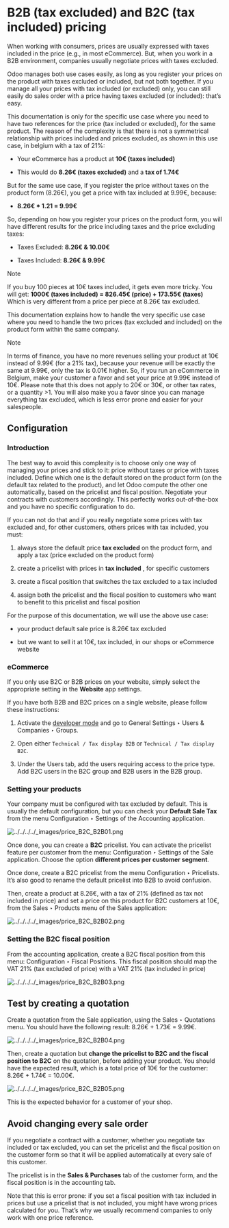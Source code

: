 # B2B (tax excluded) and B2C (tax included) pricing

When working with consumers, prices are usually expressed with taxes included
in the price (e.g., in most eCommerce). But, when you work in a B2B
environment, companies usually negotiate prices with taxes excluded.

Odoo manages both use cases easily, as long as you register your prices on the
product with taxes excluded or included, but not both together. If you manage
all your prices with tax included (or excluded) only, you can still easily do
sales order with a price having taxes excluded (or included): that’s easy.

This documentation is only for the specific use case where you need to have
two references for the price (tax included or excluded), for the same product.
The reason of the complexity is that there is not a symmetrical relationship
with prices included and prices excluded, as shown in this use case, in
belgium with a tax of 21%:

  * Your eCommerce has a product at **10€ (taxes included)**

  * This would do **8.26€ (taxes excluded)** and a **tax of 1.74€**

But for the same use case, if you register the price without taxes on the
product form (8.26€), you get a price with tax included at 9.99€, because:

  * **8.26€ * 1.21 = 9.99€**

So, depending on how you register your prices on the product form, you will
have different results for the price including taxes and the price excluding
taxes:

  * Taxes Excluded: **8.26€ & 10.00€**

  * Taxes Included: **8.26€ & 9.99€**

Note

If you buy 100 pieces at 10€ taxes included, it gets even more tricky. You
will get: **1000€ (taxes included) = 826.45€ (price) + 173.55€ (taxes)** Which
is very different from a price per piece at 8.26€ tax excluded.

This documentation explains how to handle the very specific use case where you
need to handle the two prices (tax excluded and included) on the product form
within the same company.

Note

In terms of finance, you have no more revenues selling your product at 10€
instead of 9.99€ (for a 21% tax), because your revenue will be exactly the
same at 9.99€, only the tax is 0.01€ higher. So, if you run an eCommerce in
Belgium, make your customer a favor and set your price at 9.99€ instead of
10€. Please note that this does not apply to 20€ or 30€, or other tax rates,
or a quantity >1\. You will also make you a favor since you can manage
everything tax excluded, which is less error prone and easier for your
salespeople.

## Configuration

### Introduction

The best way to avoid this complexity is to choose only one way of managing
your prices and stick to it: price without taxes or price with taxes included.
Define which one is the default stored on the product form (on the default tax
related to the product), and let Odoo compute the other one automatically,
based on the pricelist and fiscal position. Negotiate your contracts with
customers accordingly. This perfectly works out-of-the-box and you have no
specific configuration to do.

If you can not do that and if you really negotiate some prices with tax
excluded and, for other customers, others prices with tax included, you must:

  1. always store the default price **tax excluded** on the product form, and apply a tax (price excluded on the product form)

  2. create a pricelist with prices in **tax included** , for specific customers

  3. create a fiscal position that switches the tax excluded to a tax included

  4. assign both the pricelist and the fiscal position to customers who want to benefit to this pricelist and fiscal position

For the purpose of this documentation, we will use the above use case:

  * your product default sale price is 8.26€ tax excluded

  * but we want to sell it at 10€, tax included, in our shops or eCommerce website

### eCommerce

If you only use B2C or B2B prices on your website, simply select the
appropriate setting in the **Website** app settings.

If you have both B2B and B2C prices on a single website, please follow these
instructions:

  1. Activate the [developer mode](../../../general/developer_mode.html#developer-mode) and go to General Settings ‣ Users & Companies ‣ Groups.

  2. Open either `Technical / Tax display B2B` or `Technical / Tax display B2C`.

  3. Under the Users tab, add the users requiring access to the price type. Add B2C users in the B2C group and B2B users in the B2B group.

### Setting your products

Your company must be configured with tax excluded by default. This is usually
the default configuration, but you can check your **Default Sale Tax** from
the menu Configuration ‣ Settings of the Accounting application.

![../../../../_images/price_B2C_B2B01.png](../../../../_images/price_B2C_B2B01.png)

Once done, you can create a **B2C** pricelist. You can activate the pricelist
feature per customer from the menu: Configuration ‣ Settings of the Sale
application. Choose the option **different prices per customer segment**.

Once done, create a B2C pricelist from the menu Configuration ‣ Pricelists.
It’s also good to rename the default pricelist into B2B to avoid confusion.

Then, create a product at 8.26€, with a tax of 21% (defined as tax not
included in price) and set a price on this product for B2C customers at 10€,
from the Sales ‣ Products menu of the Sales application:

![../../../../_images/price_B2C_B2B02.png](../../../../_images/price_B2C_B2B02.png)

### Setting the B2C fiscal position

From the accounting application, create a B2C fiscal position from this menu:
Configuration ‣ Fiscal Positions. This fiscal position should map the VAT 21%
(tax excluded of price) with a VAT 21% (tax included in price)

![../../../../_images/price_B2C_B2B03.png](../../../../_images/price_B2C_B2B03.png)

## Test by creating a quotation

Create a quotation from the Sale application, using the Sales ‣ Quotations
menu. You should have the following result: 8.26€ + 1.73€ = 9.99€.

![../../../../_images/price_B2C_B2B04.png](../../../../_images/price_B2C_B2B04.png)

Then, create a quotation but **change the pricelist to B2C and the fiscal
position to B2C** on the quotation, before adding your product. You should
have the expected result, which is a total price of 10€ for the customer:
8.26€ + 1.74€ = 10.00€.

![../../../../_images/price_B2C_B2B05.png](../../../../_images/price_B2C_B2B05.png)

This is the expected behavior for a customer of your shop.

## Avoid changing every sale order

If you negotiate a contract with a customer, whether you negotiate tax
included or tax excluded, you can set the pricelist and the fiscal position on
the customer form so that it will be applied automatically at every sale of
this customer.

The pricelist is in the **Sales & Purchases** tab of the customer form, and
the fiscal position is in the accounting tab.

Note that this is error prone: if you set a fiscal position with tax included
in prices but use a pricelist that is not included, you might have wrong
prices calculated for you. That’s why we usually recommend companies to only
work with one price reference.

